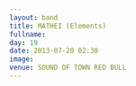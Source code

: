 ```yaml
---
layout: band
title: MATHEI (Elements)
fullname: 
day: 19
date: 2013-07-20 02:30
image: 
venue: SOUND OF TOWN RED BULL
---
```



